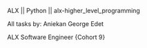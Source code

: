 ALX || Python || alx-higher_level_programming

All tasks by: Aniekan George Edet

ALX Software Engineer {Cohort 9}
